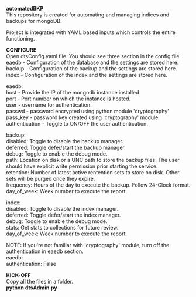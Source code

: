 <b>automatedBKP</b><br>
This repository is created for automating and managing indices and backups for mongoDB.

Project is integrated with YAML based inputs which controls the entire functioning.

<b>CONFIGURE</b><br>
  Open dtsConfig.yaml file.
  You should see three section in the config file<br>
  eaedb - Configuration of the database and the settings are stored here.<br>
  backup - Configuration of the backup and the settings are stored here.<br>
  index - Configuration of the index and the settings are stored here.<br>
  
  eaedb:<br>
    host - Provide the IP of the mongodb instance installed<br>
    port - Port number on which the instance is hosted.<br>
    user - username for authentication.<br>
    passwd - password encrypted using python module 'cryptography'<br>
    pass_key - password key created using 'cryptography' module.<br>
    authentication - Toggle to ON/OFF the user authentication.<br>

  backup:<br>
    disabled: Toggle to disable the backup manager.<br>
    deferred: Toggle defer/start the backup manager.<br>
    debug: Toggle to enable the debug mode.<br>
    path: Location on disk or a UNC path to store the backup files. The user should have explicit write permission prior starting the service.<br>
    retention: Number of latest active rentention sets to store on disk. Other sets will be purged once they expire.<br>
    frequency: Hours of the day to execute the backup. Follow 24-Clock format.<br>
    day_of_week: Week number to execute the report.<br>

  index:<br>
    disabled: Toggle to disable the index manager.<br>
    deferred: Toggle defer/start the index manager.<br>
    debug: Toggle to enable the debug mode.<br>
    stats: Get stats to collections for future review.<br>
    day_of_week: Week number to execute the report.<br>

NOTE: If you're not familiar with 'cryptography' module, turn off the authentication in eaedb section.<br>
  eaedb:<br>
    authentication: False<br>

<b>KICK-OFF</b><br>
  Copy all the files in a folder.<br>
  <b>python dtsAdmin.py</b>
  
  
